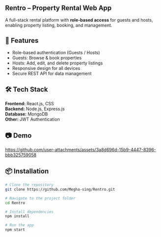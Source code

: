 
## **Rentro – Property Rental Web App**
A full-stack rental platform with **role-based access** for guests and hosts, enabling property listing, booking, and management.

## 🚀 Features
- Role-based authentication (Guests / Hosts)
- Guests: Browse & book properties
- Hosts: Add, edit, and delete property listings
- Responsive design for all devices
- Secure REST API for data management

## 🛠 Tech Stack
**Frontend:** React.js, CSS  
**Backend:** Node.js, Express.js  
**Database:** MongoDB  
**Other:** JWT Authentication

## 📷 Demo
https://github.com/user-attachments/assets/3a8d696d-15b9-4447-8396-bbb325759058


## 📦 Installation
```bash
# Clone the repository
git clone https://github.com/Megha-sing/Rentro.git

# Navigate to the project folder
cd Rentro

# Install dependencies
npm install

# Run the app
npm start
